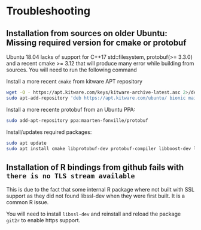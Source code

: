 # Troubleshooting

## Installation from sources on older Ubuntu: Missing required version for cmake or protobuf

Ubuntu 18.04 lacks of support for C++17 std::filesystem, protobuf(>=
3.3.0) and a recent cmake >= 3.12 that will produce many error while
building from sources. You will need to run the following command

Install a more recent `cmake` from kitware APT repository

```bash
wget -O - https://apt.kitware.com/keys/kitware-archive-latest.asc 2>/dev/null | sudo apt-key add -
sudo apt-add-repository 'deb https://apt.kitware.com/ubuntu/ bionic main'
```

Install a more recente protobuf from an Ubuntu PPA:
``` bash
sudo add-apt-repository ppa:maarten-fonville/protobuf

```

Install/updates required packages:

```bash
sudo apt update
sudo apt install cmake libprotobuf-dev protobuf-compiler libboost-dev libboost-filesystem-dev
```

## Installation of R bindings from github fails with `there is no TLS stream available`

This is due to the fact that some internal R package where not built
with SSL support as they did not found libssl-dev when they were first
built. It is a common R issue.

You will need to install `libssl-dev` and reinstall and reload the
package `git2r` to enable https support.
